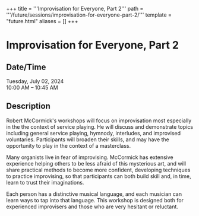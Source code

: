 +++
title = '''Improvisation for Everyone, Part 2'''
path = '''/future/sessions/improvisation-for-everyone-part-2/'''
template = "future.html"
aliases = []
+++

<h1>Improvisation for Everyone, Part 2</h1>

<h2>Date/Time</h2>
<p>Tuesday, July 02, 2024<br>
10:00 AM – 10:45 AM</p>
<h2>Description</h2>

Robert McCormick's workshops will focus on improvisation most especially in the the context of service playing. He will discuss and demonstrate topics including general service playing, hymnody, interludes, and improvised voluntaries. Participants will broaden their skills, and may have the opportunity to play in the context of a masterclass.

Many organists live in fear of improvising. McCormick has extensive experience helping others to be less afraid of this mysterious art, and will share practical methods to become more confident, developing techniques to practice improvising, so that participants can both build skill and, in time, learn to trust their imaginations. 

Each person has a distinctive musical language, and each musician can learn ways to tap into that language. This workshop is designed both for experienced improvisers and those who are very hesitant or reluctant.


